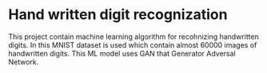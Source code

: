  # Hand written digit recognization
<p>This project contain machine learning algorithm for recohnizing handwritten digits. In this MNIST dataset is used which contain almost 60000 images of handwritten digits. This ML model uses GAN that Generator Adversal Network.</p>
